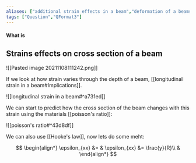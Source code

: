 ```yaml
---
aliases: ["additional strain effects in a beam","deformation of a beams cross section"]
tags: ["Question","QFormat3"]
---
```


#### What is
## Strains effects on cross section of a beam

![[Pasted image 20211108111242.png]]

If we look at how strain varies through the depth of a beam, [[longitudinal strain in a beam#Implications]]. 

![[longitudinal strain in a beam#^a731ed]]

We can start to predict how the cross section of the beam changes with this strain using the materials [[poisson's ratio]]:

![[poisson's ratio#^43d8df]]

We can also use [[Hooke's law]], now lets do some meht:

$$ \begin{align*}
\epsilon_{xx} &=  & \epsilon_{xx} &= \frac{y}{R}\\
&
\end{align*} $$